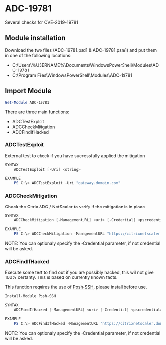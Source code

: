 # ADC-19781
Several checks for CVE-2019-19781


## Module installation 
Download the two files (ADC-19781.psd1 & ADC-19781.psm1) and put them in one of the following locations:
- C:\Users\\%USERNAME%\Documents\WindowsPowerShell\Modules\ADC-19781
- C:\Program Files\WindowsPowerShell\Modules\ADC-19781

## Import Module
```powershell
Get-Module ADC-19781
```

There are three main functions:
- ADCTestExploit
- ADCCheckMitigation
- ADCFindIfHacked

### ADCTestExploit
External test to check if you have successfully applied the mitigation

```powershell
SYNTAX
    ADCTestExploit [-Uri] <string>
```

```powershell
EXAMPLE
    PS C:\> ADCTestExploit -Uri "gateway.domain.com"
```

### ADCCheckMitigation
Check the Citrix ADC / NetScaler to verify if the mitigation is in place

```powershell
SYNTAX
    ADCCheckMitigation [-ManagementURL] <uri> [-Credential] <pscredential>
```

```powershell
EXAMPLE
    PS C:\> ADCCheckMitigation -ManagementURL "https://citrixnetscaler.domain.local"
```
NOTE: You can optionaly specify the -Credential <Credential> parameter, if not credential will be asked.

### ADCFindIfHacked
Execute some test to find out if you are possibly hacked, this wil not give 100% certanty.
This is based on currently known facts.

This function requires the use of [Posh-SSH](https://www.powershellgallery.com/packages/Posh-SSH), please install before use.

```powershell
Install-Module Posh-SSH
```

```powershell
SYNTAX
    ADCFindIfHacked [-ManagementURL] <uri> [-Credential] <pscredential>
```

```powershell
EXAMPLE
    PS C:\> ADCFindIfHacked -ManagementURL "https://citrixnetscaler.domain.local"
```
NOTE: You can optionaly specify the -Credential <Credential> parameter, if not credential will be asked.

